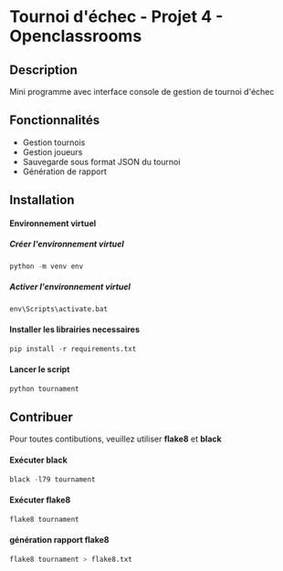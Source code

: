 # Tournoi d'échec - Projet 4 - Openclassrooms
## Description
Mini programme avec interface console de gestion de tournoi d'échec
## Fonctionnalités
* Gestion tournois
* Gestion joueurs
* Sauvegarde sous format JSON du tournoi
* Génération de rapport
## Installation
#### Environnement virtuel
##### Créer l'environnement virtuel
```python 
python -m venv env 
```
##### Activer l'environnement virtuel
```python 
env\Scripts\activate.bat
```
#### Installer les librairies necessaires
```python 
pip install -r requirements.txt
```
#### Lancer le script
```python
python tournament
```
## Contribuer
Pour toutes contibutions, veuillez utiliser **flake8** et **black**
#### Exécuter black
```python
black -l79 tournament
```
#### Exécuter flake8
```python
flake8 tournament
```
#### génération rapport flake8
```python
flake8 tournament > flake8.txt
```